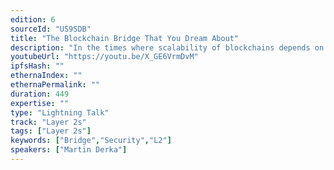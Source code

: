 ```yaml
---
edition: 6
sourceId: "US9SDB"
title: "The Blockchain Bridge That You Dream About"
description: "In the times where scalability of blockchains depends on multiple layers, and when interoperability holds for an essential blockchain feature, bridges become critical infrastructure parts. They are meant to hold liquidity, asked to operate quickly, but they cannot benefit from the security guarantees of an on-chain application, because they inherently contain off-chain components. In this talk, we discuss the properties of a bridge that is secure and meets all the needs for it to be useful."
youtubeUrl: "https://youtu.be/X_GE6VrmDvM"
ipfsHash: ""
ethernaIndex: ""
ethernaPermalink: ""
duration: 449
expertise: ""
type: "Lightning Talk"
track: "Layer 2s"
tags: ["Layer 2s"]
keywords: ["Bridge","Security","L2"]
speakers: ["Martin Derka"]
---
```

